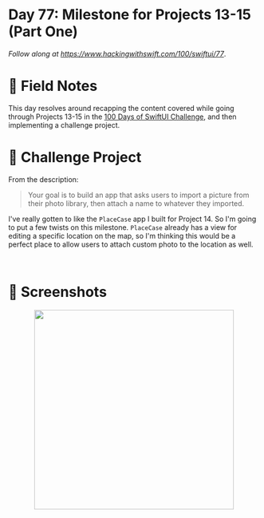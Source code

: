 # Day 77: Milestone for Projects 13-15 (Part One)

_Follow along at https://www.hackingwithswift.com/100/swiftui/77_.



# 📒 Field Notes

This day resolves around recapping the content covered while going through Projects 13-15 in the [100 Days of SwiftUI Challenge](https://www.hackingwithswift.com/100/swiftui), and then implementing a challenge project.


# 🥅 Challenge Project


From the description:

> Your goal is to build an app that asks users to import a picture from their photo library, then attach a name to whatever they imported.


I've really gotten to like the `PlaceCase` app I built for Project 14. So I'm going to put a few twists on this milestone. `PlaceCase` already has a view for editing a specific location on the map, so I'm thinking this would be a perfect place to allow users to attach custom photo to the location as well.



</br>


# 📸 Screenshots


<div style="text-align: center;">
  <img src="../day-068/Projects/PlaceCase/Screenshots/add-photo-recording.gif" width="400px"/>
</div>

